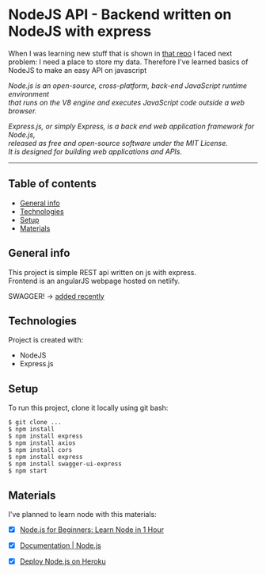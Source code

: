 # NodeJS API - Backend written on NodeJS with express #


When I was learning new stuff that is shown in [that repo](https://github.com/Amaksik/AngularJS_Playbook)
I faced next problem: I need a place to store my data.
Therefore I've learned basics of NodeJS to make an easy API on javascript


*Node.js is an open-source, cross-platform, back-end JavaScript runtime environment  
that runs on the V8 engine and executes JavaScript code outside a web browser.*

*Express.js, or simply Express, is a back end web application framework for Node.js,  
released as free and open-source software under the MIT License.  
It is designed for building web applications and APIs.*

 - - - -
## Table of contents
* [General info](#general-info)
* [Technologies](#technologies)
* [Setup](#setup)
* [Materials](#materials)

## General info
This project is simple REST api written on js with express.  
Frontend is an angularJS webpage hosted on netlify.  

SWAGGER! -> [added recently](https://angularjs-api.herokuapp.com/api-docs/) 

	
## Technologies
Project is created with:
* NodeJS
* Express.js
	
## Setup
To run this project, clone it locally using git bash:

```
$ git clone ...
$ npm install
$ npm install express
$ npm install axios
$ npm install cors
$ npm install express
$ npm install swagger-ui-express
$ npm start
```


## Materials ##
I've planned to learn node with this materials: 

- [x] [Node.js for Beginners: Learn Node in 1 Hour](https://www.youtube.com/watch?v=TlB_eWDSMt4&t=941s )
- [x] [Documentation | Node.js](https://nodejs.org/en/docs/)
- [x] [Deploy Node.js on Heroku](https://www.youtube.com/watch?v=r2S89Hm1Uq0&t=456s )

